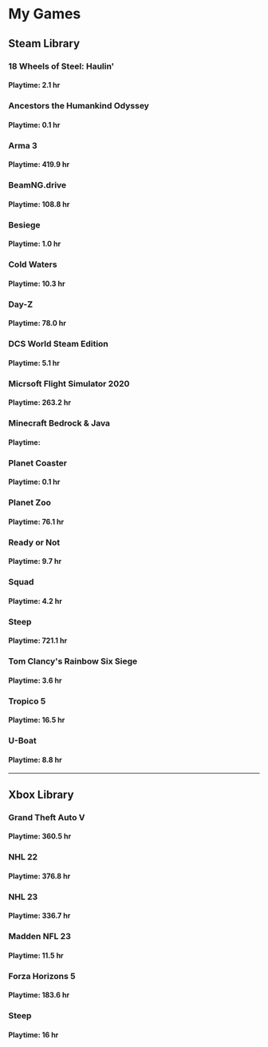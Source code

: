 # My Games

## Steam Library

### 18 Wheels of Steel: Haulin'
#### Playtime: 2.1 hr

### Ancestors the Humankind Odyssey
#### Playtime: 0.1 hr

### Arma 3
#### Playtime: 419.9 hr

### BeamNG.drive
#### Playtime: 108.8 hr

### Besiege
#### Playtime: 1.0 hr

### Cold Waters
#### Playtime: 10.3 hr

### Day-Z
#### Playtime: 78.0 hr

### DCS World Steam Edition
#### Playtime: 5.1 hr

### Micrsoft Flight Simulator 2020
#### Playtime: 263.2 hr

### Minecraft Bedrock & Java
#### Playtime: 

### Planet Coaster
#### Playtime: 0.1 hr

### Planet Zoo
#### Playtime: 76.1 hr

### Ready or Not
#### Playtime: 9.7 hr

### Squad
#### Playtime: 4.2 hr

### Steep
#### Playtime: 721.1 hr

### Tom Clancy's Rainbow Six Siege
#### Playtime: 3.6 hr

### Tropico 5
#### Playtime: 16.5 hr

### U-Boat
#### Playtime: 8.8 hr
---

## Xbox Library
### Grand Theft Auto V
#### Playtime: 360.5 hr

### NHL 22
#### Playtime: 376.8 hr

### NHL 23
#### Playtime: 336.7 hr

### Madden NFL 23
#### Playtime: 11.5 hr

### Forza Horizons 5
#### Playtime: 183.6 hr

### Steep
#### Playtime: 16 hr

